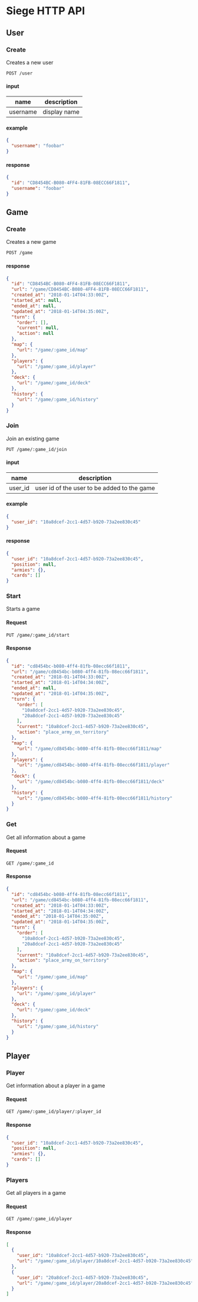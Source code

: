# Siege HTTP API

## User

### Create

Creates a new user

```
POST /user
```

#### input

name | description
---|---
username | display name

#### example

```json
{
  "username": "foobar"
}
```

#### response

```json
{
  "id": "CD8454BC-B080-4FF4-81FB-08ECC66F1811",
  "username": "foobar"
}
```

## Game

### Create

Creates a new game

```
POST /game
```

#### response

```json
{
  "id": "CD8454BC-B080-4FF4-81FB-08ECC66F1811",
  "url": "/game/CD8454BC-B080-4FF4-81FB-08ECC66F1811",
  "created_at": "2018-01-14T04:33:00Z",
  "started_at": null,
  "ended_at": null,
  "updated_at": "2018-01-14T04:35:00Z",
  "turn": {
    "order": [],
    "current": null,
    "action": null
  },
  "map": {
    "url": "/game/:game_id/map"
  },
  "players": {
    "url": "/game/:game_id/player"
  },
  "deck": {
    "url": "/game/:game_id/deck"
  },
  "history": {
    "url": "/game/:game_id/history"
  }
}
```

### Join

Join an existing game

```
PUT /game/:game_id/join
```

#### input

name | description
---|---
user_id | user id of the user to be added to the game

#### example

```json
{
  "user_id": "10a8dcef-2cc1-4d57-b920-73a2ee830c45"
}
```

#### response

```json
{
  "user_id": "10a8dcef-2cc1-4d57-b920-73a2ee830c45",
  "position": null,
  "armies": {},
  "cards": []
}
```

### Start

Starts a game

#### Request

```
PUT /game/:game_id/start
```

#### Response

```json
{
  "id": "cd8454bc-b080-4ff4-81fb-08ecc66f1811",
  "url": "/game/cd8454bc-b080-4ff4-81fb-08ecc66f1811",
  "created_at": "2018-01-14T04:33:00Z",
  "started_at": "2018-01-14T04:34:00Z",
  "ended_at": null,
  "updated_at": "2018-01-14T04:35:00Z",
  "turn": {
    "order": [
      "10a8dcef-2cc1-4d57-b920-73a2ee830c45",
      "20a8dcef-2cc1-4d57-b920-73a2ee830c45"
    ],
    "current": "10a8dcef-2cc1-4d57-b920-73a2ee830c45",
    "action": "place_army_on_territory"
  },
  "map": {
    "url": "/game/cd8454bc-b080-4ff4-81fb-08ecc66f1811/map"
  },
  "players": {
    "url": "/game/cd8454bc-b080-4ff4-81fb-08ecc66f1811/player"
  },
  "deck": {
    "url": "/game/cd8454bc-b080-4ff4-81fb-08ecc66f1811/deck"
  },
  "history": {
    "url": "/game/cd8454bc-b080-4ff4-81fb-08ecc66f1811/history"
  }
}
```

### Get

Get all information about a game

#### Request

```
GET /game/:game_id
```

#### Response

```json
{
  "id": "cd8454bc-b080-4ff4-81fb-08ecc66f1811",
  "url": "/game/cd8454bc-b080-4ff4-81fb-08ecc66f1811",
  "created_at": "2018-01-14T04:33:00Z",
  "started_at": "2018-01-14T04:34:00Z",
  "ended_at": "2018-01-14T04:35:00Z",
  "updated_at": "2018-01-14T04:35:00Z",
  "turn": {
    "order": [
      "10a8dcef-2cc1-4d57-b920-73a2ee830c45",
      "20a8dcef-2cc1-4d57-b920-73a2ee830c45"
    ],
    "current": "10a8dcef-2cc1-4d57-b920-73a2ee830c45",
    "action": "place_army_on_territory"
  },
  "map": {
    "url": "/game/:game_id/map"
  },
  "players": {
    "url": "/game/:game_id/player"
  },
  "deck": {
    "url": "/game/:game_id/deck"
  },
  "history": {
    "url": "/game/:game_id/history"
  }
}
```

## Player

### Player

Get information about a player in a game

#### Request

```
GET /game/:game_id/player/:player_id
```

#### Response

```json
{
  "user_id": "10a8dcef-2cc1-4d57-b920-73a2ee830c45",
  "position": null,
  "armies": {},
  "cards": []
}
```

### Players

Get all players in a game

#### Request

```
GET /game/:game_id/player
```

#### Response

```json
[
  {
    "user_id": "10a8dcef-2cc1-4d57-b920-73a2ee830c45",
    "url": "/game/:game_id/player/10a8dcef-2cc1-4d57-b920-73a2ee830c45"
  },
  {
    "user_id": "20a8dcef-2cc1-4d57-b920-73a2ee830c45",
    "url": "/game/:game_id/player/20a8dcef-2cc1-4d57-b920-73a2ee830c45"
  }
]
```
